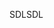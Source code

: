 <span data-ttu-id="08245-101">SDL</span><span class="sxs-lookup"><span data-stu-id="08245-101">SDL</span></span>